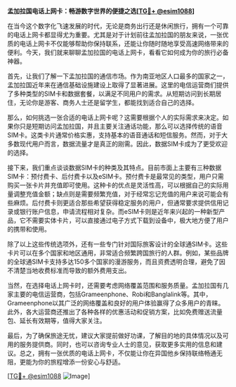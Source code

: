 **孟加拉国电话上网卡：畅游数字世界的便捷之选[[TG💪+ @esim1088](https://t.me/s/esim1088)]**

在当今这个数字化飞速发展的时代，无论是商务出行还是休闲旅行，拥有一个可靠的电话上网卡都显得尤为重要。尤其是对于计划前往孟加拉国的朋友来说，一张优质的电话上网卡不仅能够帮助你保持联系，还能让你随时随地享受高速网络带来的便利。今天，我们就来聊聊孟加拉国的电话上网卡，看看它如何成为你的旅行必备神器。

首先，让我们了解一下孟加拉国的通信市场。作为南亚地区人口最多的国家之一，孟加拉国近年来在通信基础设施建设上取得了显著进展。这里的电信运营商们提供了多种类型的SIM卡和数据套餐，以满足不同用户的需求。从短期访问到长期居住，无论你是游客、商务人士还是留学生，都能找到适合自己的选择。

那么，如何挑选一张合适的电话上网卡呢？这需要根据个人的实际需求来决定。如果你只是短期访问孟加拉国，并且主要关注通话功能，那么可以选择传统的语音SIM卡。这类卡片通常价格实惠，支持基本的语音通话和短信服务。然而，对于大多数现代用户而言，数据流量才是真正的刚需。因此，数据SIM卡成为了更受欢迎的选择。

接下来，我们重点谈谈数据SIM卡的种类及其特点。目前市面上主要有三种数据SIM卡：预付费卡、后付费卡以及eSIM卡。预付费卡是最常见的类型，用户只需购买一张卡片并充值即可使用。这种卡的优点是灵活性高，可以根据自己的实际用量调整充值金额；缺点则是需要频繁充值，对于经常忘记充值的用户来说可能会有些麻烦。后付费卡则更适合那些希望获得稳定服务的用户，但通常要求提供信用记录或银行账户信息，申请流程相对复杂。而eSIM卡则是近年来兴起的一种新型产品，它不需要实体卡片，可以直接通过电子方式下载到设备中，极大地方便了用户的携带和使用。

除了以上这些传统选项外，还有一些专门针对国际旅客设计的全球通SIM卡。这些卡片可以在多个国家和地区通用，非常适合频繁跨国旅行的人群。例如，某些品牌的全球通SIM卡支持多达150多个国家的漫游服务，而且资费透明合理，避免了因不清楚当地收费标准而导致的额外费用支出。

当然，在选择电话上网卡时，还需要考虑网络覆盖范围和服务质量。孟加拉国有几家主要的电信运营商，包括Grameenphone、Robi和Banglalink等。其中，Grameenphone以其广泛的网络覆盖和良好的用户体验赢得了众多用户的青睐。此外，各大运营商还推出了各种各样的优惠活动和促销方案，比如免费赠送流量包、延长有效期等，值得大家关注。

最后，为了确保旅途无忧，建议大家提前做好功课，了解目的地的具体情况以及可用的服务提供商。同时，也可以咨询专业人士的意见，获取更多实用的信息和建议。总之，拥有一张优质的电话上网卡，不仅能让你在异国他乡保持联络畅通无阻，更能为你的旅程增添一份安心与舒适。

[[TG💪+ @esim1088](https://t.me/s/esim1088) ![Image](https://i.postimg.cc/4NQfJmqS/Snipaste-2025-05-13-00-14-12.png)]